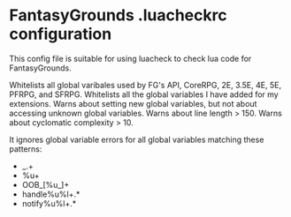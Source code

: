 # FantasyGrounds .luacheckrc configuration
This config file is suitable for using luacheck to check lua code for FantasyGrounds.

Whitelists all global varibales used by FG's API, CoreRPG, 2E, 3.5E, 4E, 5E, PFRPG, and SFRPG.
Whitelists all the global variables I have added for my extensions.
Warns about setting new global variables, but not about accessing unknown global variables.
Warns about line length > 150.
Warns about cyclomatic complexity > 10.

It ignores global variable errors for all global variables matching these patterns:
* _.+
* %u+
* OOB_[%u_]+
* handle%u%l+.*
* notify%u%l+.*
